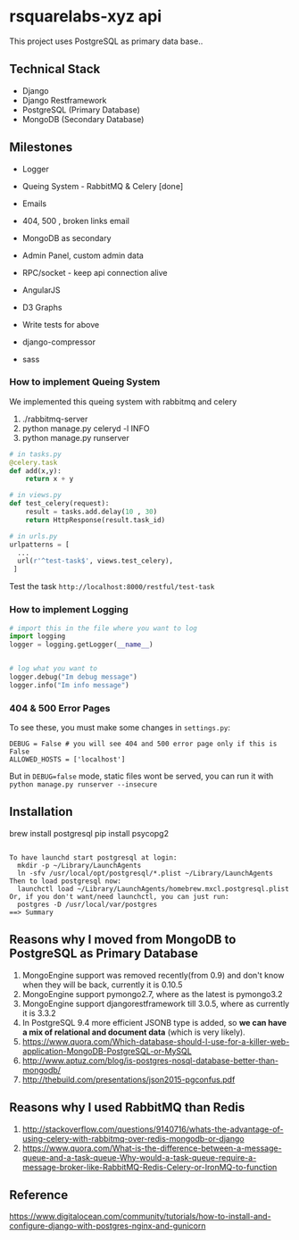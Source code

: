 # rsquarelabs-xyz api



This project uses PostgreSQL as primary data base.. 





## Technical Stack
- Django
- Django Restframework
- PostgreSQL (Primary Database)
- MongoDB (Secondary Database)





## Milestones 
- Logger 
- Queing System - RabbitMQ & Celery [done]
- Emails
- 404, 500 , broken links email
- MongoDB as secondary
- Admin Panel, custom admin data

- RPC/socket - keep api connection alive 
- AngularJS
- D3 Graphs
- Write tests for above
- django-compressor
- sass



### How to implement Queing System

We implemented this queing system with rabbitmq and celery

1. ./rabbitmq-server 
2. python manage.py celeryd -l INFO
3. python manage.py runserver

```python
# in tasks.py
@celery.task
def add(x,y):
	return x + y

# in views.py
def test_celery(request):
	result = tasks.add.delay(10 , 30)
	return HttpResponse(result.task_id)

# in urls.py
urlpatterns = [
  ...
  url(r'^test-task$', views.test_celery),
 ]
```
Test the task `http://localhost:8000/restful/test-task`


### How to implement Logging 
```python
# import this in the file where you want to log 
import logging
logger = logging.getLogger(__name__)


# log what you want to 
logger.debug("Im debug message")
logger.info("Im info message")

```


### 404 & 500 Error Pages 

To see these, you must make some changes in `settings.py`:

```
DEBUG = False # you will see 404 and 500 error page only if this is False
ALLOWED_HOSTS = ['localhost']
```

But in `DEBUG=false` mode, static files wont be served, you can run it with `python manage.py runserver --insecure`

## Installation

brew install postgresql
pip install psycopg2


```

To have launchd start postgresql at login:
  mkdir -p ~/Library/LaunchAgents
  ln -sfv /usr/local/opt/postgresql/*.plist ~/Library/LaunchAgents
Then to load postgresql now:
  launchctl load ~/Library/LaunchAgents/homebrew.mxcl.postgresql.plist
Or, if you don't want/need launchctl, you can just run:
  postgres -D /usr/local/var/postgres
==> Summary

```

## Reasons why I moved from MongoDB to PostgreSQL as Primary Database
1. MongoEngine support was removed recently(from 0.9) and don't know when they will be back, currently it is 0.10.5
2. MongoEngine support pymongo2.7, where as the latest is pymongo3.2
3. MongoEngine support djangorestframework till 3.0.5, where as currently it is 3.3.2
4. In PostgreSQL 9.4 more efficient  JSONB type is added, so **we can have a mix of relational and document data** (which is very likely).
5. https://www.quora.com/Which-database-should-I-use-for-a-killer-web-application-MongoDB-PostgreSQL-or-MySQL
6. http://www.aptuz.com/blog/is-postgres-nosql-database-better-than-mongodb/
7. http://thebuild.com/presentations/json2015-pgconfus.pdf


## Reasons why I used RabbitMQ than Redis 
1. http://stackoverflow.com/questions/9140716/whats-the-advantage-of-using-celery-with-rabbitmq-over-redis-mongodb-or-django
2. https://www.quora.com/What-is-the-difference-between-a-message-queue-and-a-task-queue-Why-would-a-task-queue-require-a-message-broker-like-RabbitMQ-Redis-Celery-or-IronMQ-to-function

## Reference

https://www.digitalocean.com/community/tutorials/how-to-install-and-configure-django-with-postgres-nginx-and-gunicorn


